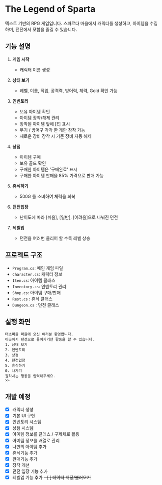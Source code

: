 # The Legend of Sparta

텍스트 기반의 RPG 게임입니다. 스파르타 마을에서 캐릭터를 생성하고, 아이템을 수집하며, 던전에서 모험을 즐길 수 있습니다.

## 기능 설명

1. **게임 시작**
   - 캐릭터 이름 생성

2. **상태 보기**
   - 레벨, 이름, 직업, 공격력, 방어력, 체력, Gold 확인 가능

3. **인벤토리**
   - 보유 아이템 확인
   - 아이템 장착/해제 관리
   - 장착된 아이템 앞에 [E] 표시
   - 무기 / 방어구 각각 한 개만 장착 가능
   - 새로운 장비 장착 시 기존 장비 자동 해제

4. **상점**
   - 아이템 구매
   - 보유 골드 확인
   - 구매한 아이템은 '구매완료' 표시
   - 구매한 아이템 판매을 85% 가격으로 판매 가능

5. **휴식하기**
   - 500G 를 소비하여 체력을 회복

6. **던전입장**
   - 난이도에 따라 [쉬움], [일반], [어려움]으로 나눠진 던전

7. **레벨업**
   - 던전을 여러번 클리어 할 수록 레벨 상승

## 프로젝트 구조
- `Program.cs`: 메인 게임 파일
- `Character.cs`: 캐릭터 정보
- `Item.cs`: 아이템 클래스
- `Inventory.cs`: 인벤토리 관리
- `Shop.cs`: 아이템 구매/판매
- `Rest.cs` : 휴식 클래스
- `Dungeon.cs` : 던전 클래스

## 실행 화면
```
태초마을 마을에 오신 여러분 환영합니다.
이곳에서 던전으로 들어가기전 활동을 할 수 있습니다.
1. 상태 보기
2. 인벤토리
3. 상점
4. 던전입장
5. 휴식하기
0. 나가기
원하시는 행동을 입력해주세요.
>>
```

## 개발 예정
- [x] 캐릭터 생성
- [x] 기본 UI 구현
- [x] 인벤토리 시스템
- [x] 상점 시스템
- [x] 아이템 정보를 클래스 / 구제체로 활용
- [x] 아이템 정보를 배열로 관리
- [x] 나만의 아이템 추가
- [x] 휴식기능 추가
- [x] 판매기능 추가
- [x] 장착 개선
- [x] 던전 입장 기능 추가
- [x] 레벨업 기능 추가
~~- [ ] 데이터 저장/불러오기~~